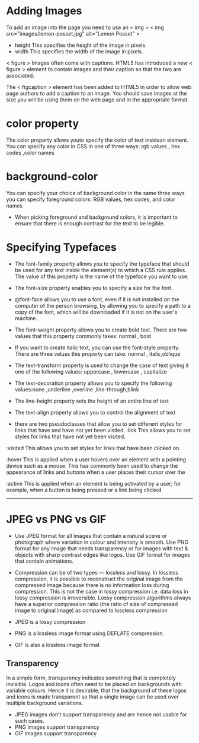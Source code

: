 # Adding Images
To add an image into the page you need to use an < img >
< img src="images/lemon-posset.jpg" alt="Lemon Posset" >
- height This specifies the height of the image in pixels.
- width This specifies the width of the image in pixels.

< figure > Images often come with captions. HTML5 has introduced a new < figure > element to contain images and their caption
so that the two are associated. 

The < figcaption > element has been added to HTML5 in order to allow web page authors to add a caption to an image.
You should save images at the size you will be using them on the web page and in the appropriate format.

# color property
The color property allows youto specify the color of text insidean element. You can specify any color in CSS in one of three ways:
rgb values , hex codes ,color names 

# background-color
You can specify your choice of background color in the same three ways you can specify foreground colors: RGB values, hex codes, and color names 

- When picking foreground and background colors, it is important to ensure that there is enough contrast for the text to be legible.

# Specifying Typefaces
 
- The font-family property allows you to specify the typeface that should be used for any text inside the element(s) to which a CSS rule applies. The value of this property is the
name of the typeface you want to use.

- The font-size property enables you to specify a size for the font.
- @font-face allows you to use a font, even if it is not installed on the computer of the person browsing, by allowing you to specify a path to a copy of the font, which will be downloaded if
it is not on the user's machine.

- The font-weight property allows you to create bold text. There are two values that this property commonly takes: normal , bold
- If you want to create italic text, you can use the font-style property. There are three values this property can take: normal , italic,oblique

- The text-transform property is used to change the case of text giving it one of the following values: uppercase , lowercase , capitalize 

- The text-decoration property allows you to specify the following values:none ,underline ,overline ,line-through,blink

- The line-height property sets the height of an entire line of text

- The text-align property allows you to control the alignment of text

* there are two pseudoclasses that allow you to set different styles for links that have and have not yet been visited.
:link
This allows you to set styles for links that have not yet been visited. 

:visited 
This allows you to set styles for links that have been clicked on. 

:hover
This is applied when a user hovers over an element with a pointing device such as a mouse. This has commonly been used to change the appearance of links and buttons when a user
places their cursor over the

:active
This is applied when an element is being activated by a user; for example, when a button is being pressed or a link being clicked.


***************************************************************************
# JPEG vs PNG vs GIF

- Use JPEG format for all images that contain a natural scene or photograph where variation in colour and intensity is smooth. Use PNG format for any image that needs transparency or for images with text & objects with sharp contrast edges like logos. Use GIF format for images that contain animations.

- Compression can be of two types — lossless and lossy. In lossless compression, it is possible to reconstruct the original image from the compressed image because there is no information loss during compression. This is not the case in lossy compression i.e. data loss in lossy compression is irreversible. Lossy compression algorithms always have a superior compression ratio (the ratio of size of compressed image to original image) as compared to lossless compression

- JPEG is a lossy compression
- PNG is a lossless image format using DEFLATE compression.
- GIF is also a lossless image format

## Transparency
In a simple form, transparency indicates something that is completely invisible. Logos and icons often need to be placed on backgrounds with variable colours. Hence it is desirable, that the background of these logos and icons is made transparent so that a single image can be used over multiple background variations.

- JPEG images don’t support transparency and are hence not usable for such cases.
- PNG images support transparency
- GIF images support transparency 
